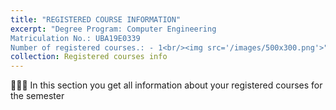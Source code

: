 ```yaml
---
title: "REGISTERED COURSE INFORMATION"
excerpt: "Degree Program: Computer Engineering
Matriculation No.: UBA19E0339 
Number of registered courses.: - 1<br/><img src='/images/500x300.png'>"
collection: Registered courses info
---
```

🧑🏼‍🎓
In this section you get all information about your registered courses for the semester 
